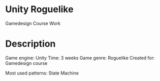 # Unity Roguelike

Gamedesign Course Work

# Description
Game engine: Unity
Time: 3 weeks
Game genre: Roguelike
Created for: Gamedesign course


Most used patterns: State Machine
